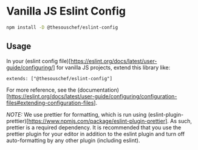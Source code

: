 # Vanilla JS Eslint Config

```sh
npm install -D @thesouschef/eslint-config
```
## Usage

In your (eslint config file)[https://eslint.org/docs/latest/user-guide/configuring/] for vanilla JS projects, extend this library like:

```
extends: ["@thesouschef/eslint-config"]
```

For more reference, see the (documentation)[https://eslint.org/docs/latest/user-guide/configuring/configuration-files#extending-configuration-files].

*NOTE:* We use prettier for formatting, which is run using (eslint-plugin-prettier)[https://www.npmjs.com/package/eslint-plugin-prettier]. As such, prettier is a required dependency. It is recommended that you use the prettier plugin for your editor in addition to the eslint plugin and turn off auto-formatting by any other plugin (including eslint).
